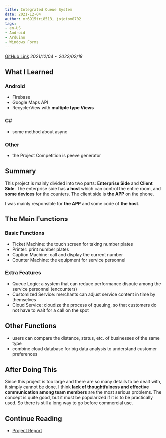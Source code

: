 ```yaml
---
title: Integrated Queue System
date: 2021-12-04
author: mr6915tri8513, jojotom0702
tags:
- en-US
- Android
- Arduino
- Windows Forms
---
```

[GitHub Link](https://github.com/mr6915tri8513/integrated_queue_system/)
*2021/12/04 ~ 2022/02/18*

## What I Learned
### Android
* Firebase
* Google Maps API
* RecyclerView with **multiple type Views**

### C#
* some method about async

### Other
* the Project Competition is peeve generator

## Summary
This project is mainly divided into two parts: **Enterprise Side** and **Client Side**.
The enterprise side has **a host** which can control the entire room, and **some devices** for the counters.
The client side is **the APP** on the phone.

I was mainly responsible for **the APP** and some code of **the host**.

## The Main Functions
### Basic Functions
* Ticket Machine: the touch screen for taking number plates
* Printer: print number plates
* Caption Machine: call and display the current number
* Counter Machine: the equipment for service personnel

### Extra Features
* Queue Logic: a system that can reduce performance dispute among the service personnel (encounters)
* Customized Service: merchants can adjust service content in time by themselves
* Cloud Service: cloudize the process of queuing, so that customers do not have to wait for a call on the spot

## Other Functions
* users can compare the distance, status, etc. of businesses of the same type
* combine cloud database for big data analysis to understand customer preferences

## After Doing This
Since this project is too large and there are so many details to be dealt with, it simply cannot be done.
I think **lack of thoughtfulness and effective communication among team members** are the most serious problems.
The concept is quite good, but it must be popularized if it is to be practically used.
So there is still a long way to go before commercial use.

## Continue Reading
* [Project Report](https://docs.google.com/document/d/1seIMLY6TE_T0EaEknt2Xg9o-wJXbKn-uspZHx_QKfl0/edit?usp=sharing)